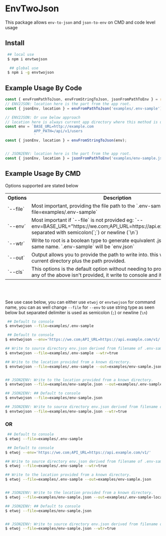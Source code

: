 # EnvTwoJson

This package allows `env-to-json` and `json-to-env` on CMD and code level usage

## Install

```sh
 ## local use
 $ npm i envtwojson

  ## global use
 $ npm i -g envtwojson
```

## Example Usage By Code

```ts
const { envFromPathToJson, envFromStringToJson, jsonFromPathToEnv } = require("envtwojson");
// ENV2JSON: location here is the part from the app root.
const { jsonEnv, location } = envFromPathToJson('examples/.env-sample'); 

// ENV2JSON: Or use below approach
// location here is always current app directory where this method is used and env data are always separated by newline.
const env = `BASE_URL=http://example.com
			 APP_PATH=/api/v1/users
			 `			 
const { jsonEnv, location } = envFromStringToJson(env); 


// JSON2ENV: location here is the part from the app root.
const { jsonEnv, location } = jsonFromPathToEnv('examples/env-sample.json');
```



## Example Usage By CMD
 
Options supported are stated below

<table>
	<tr><th width="10%">Options</th> <th width="50%">Description</th> <th width="40%">Value</th></tr>
	<tr>
		<td>`--file`</td>
		<td>Most important, providing the file path to the `.env-sample`,  eg: `--file=examples/.env-sample`</td>
		<td>`users/configs/.env-sample` or `src/.env-sample` etc,</td>
	</tr>
	<tr>
		<td>`--env`</td>
		<td>Most important if `--file` is not provided eg: `--env=BASE_URL="https://we.com;API_URL=https://api.example.com/v1/"`, separated with semicolon(`;`) or newline (`\n`)</td>
		<td>`--env="API_BASE_URL=users/configs/.env-sample; CARD_NO=13313`</td>
	</tr>
	<tr>
		<td>`--wtr`</td>
		<td>Write to root is a boolean type to generate equivalent .json version of same name. `.env-sample` will be `env.json`</td> 
		<td>`true|false`  or `1|0`, eg: `--wtr=true`</td>
	</tr>
	<tr>
		<td>`--out`</td> 
		<td>Output allows you to provide the path to write into. this will write from current directory plus the path provided.</td> 
		<td>`--out=/users/configs`</td>
	</tr>
	<tr>
		<td>`--cls`</td> 
		<td>This options is the default option without needing to provide the flag, if any of the above isn't provided, it write to console and it is a boolean type</td>
		<td>`--cls=true`</td>
	</tr>
</table>
<br><br>


See use case below, you can either use `etwoj` or `envtwojson` for command name, you can as well change `--file` for `--env` to use string type as seen below but separated delimiter is used as semicolon (`;`) or newline (`\n`)

```sh
 ## Default to console
$ envtwojson --file=examples/.env-sample 

 ## Default to console
$ envtwojson --env='https://we.com;API_URL=https://api.example.com/v1/'

## Write to source directory env.json derived from filename of .env-sample
$ envtwojson --file=examples/.env-sample --wtr=true 

## Write to the location provided from a known directory.
$ envtwojson --file=examples/.env-sample --out=examples/env-sample.json 


## JSON2ENV: Write to the location provided from a known directory.
$ envtwojson --file=examples/env-sample.json --out=examples/.env-sample

## JSON2ENV: ## Default to console
$ envtwojson --file=examples/env-sample.json 

## JSON2ENV: Write to source directory env.json derived from filename of .env-sample
$ envtwojson --file=examples/env-sample.json --wtr=true 

```

<h3>OR</h3>


```sh
 ## Default to console
$ etwoj --file=examples/.env-sample 

 ## Default to console
$ etwoj --env='https://we.com;API_URL=https://api.example.com/v1/'

## Write to source directory env.json derived from filename of .env-sample
$ etwoj --file=examples/.env-sample --wtr=true 

## Write to the location provided from a known directory.
$ etwoj --file=examples/.env-sample --out=examples/env-sample.json 


## JSON2ENV: Write to the location provided from a known directory.
$ etwoj --file=examples/env-sample.json --out=examples/.env-sample-local

## JSON2ENV: ## Default to console
$ etwoj --file=examples/env-sample.json 


## JSON2ENV: Write to source directory env.json derived from filename of .env-sample
$ etwoj --file=examples/env-sample.json --wtr=true 
```

